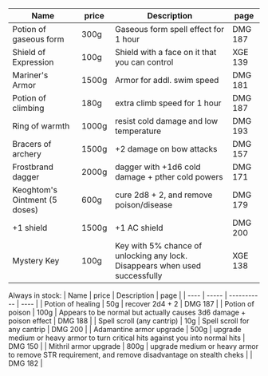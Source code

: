 | Name | price | Description | page |
| ---- | ----- | ----------- | ---- |
| Potion of gaseous form| 300g | Gaseous form spell effect for 1 hour| DMG 187 |
| Shield of Expression | 100g | Shield with a face on it that you can control | XGE 139 |
| Mariner's Armor | 1500g | Armor for addl. swim speed | DMG 181 |
| Potion of climbing | 180g | extra climb speed for 1 hour | DMG 187 |
| Ring of warmth | 1000g | resist cold damage and low temperature | DMG 193 |
| Bracers of archery | 1500g | +2 damage on bow attacks | DMG 157 |
| Frostbrand dagger | 2000g  | dagger with +1d6 cold damage + pther cold powers | DMG 171 |
| Keoghtom's Ointment (5 doses) | 600g | cure 2d8 + 2, and remove poison/disease | DMG 179 |
| +1 shield | 1500g | +1 AC shield | DMG 200 |
| Mystery Key | 100g | Key with 5% chance of unlocking any lock. Disappears when used successfully | XGE 138 | 


Always in stock: 
| Name | price | Description | page |
| ---- | ----- | ----------- | ---- |
| Potion of healing  | 50g | recover 2d4 + 2 | DMG 187 |
| Potion of poison | 100g | Appears to be normal but actually causes 3d6 damage + poison effect | DMG 188 | 
| Spell scroll (any cantrip) | 10g | Spell scroll for any cantrip | DMG 200 |
| Adamantine armor upgrade | 500g | upgrade medium or heavy armor to turn critical hits against you into normal hits | DMG 150 |
| Mithril armor upgrade | 800g | upgrade medium or heavy armor to remove STR requirement, and remove disadvantage on stealth cheks | | DMG 182 |
